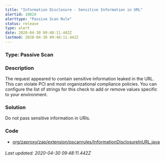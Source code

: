 ```yaml
---
title: "Information Disclosure - Sensitive Information in URL"
alertid: 10024
alerttype: "Passive Scan Rule"
status: release
type: alert
date: 2020-04-30 09:48:11.442Z
lastmod: 2020-04-30 09:48:11.442Z
---
```

### Type: Passive Scan

### Description
The request appeared to contain sensitive information leaked in the URL. This can violate PCI and most organizational compliance policies. You can configure the list of strings for this check to add or remove values specific to your environment.

### Solution

Do not pass sensitive information in URIs.

### Code

 * [org/zaproxy/zap/extension/pscanrules/InformationDisclosureInURL.java](https://github.com/zaproxy/zap-extensions/blob/master/addOns/pscanrules/src/main/java/org/zaproxy/zap/extension/pscanrules/InformationDisclosureInURL.java)

###### Last updated: 2020-04-30 09:48:11.442Z
